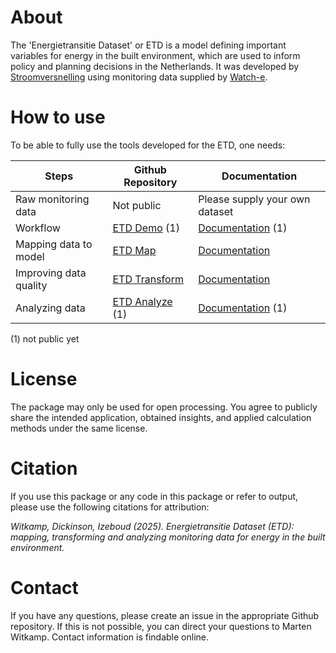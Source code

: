 # About
The 'Energietransitie Dataset' or ETD is a model defining important variables for energy in the built environment, which are used to inform policy and planning decisions in the Netherlands. It was developed by <a href="https://stroomversnelling.nl">Stroomversnelling</a> using monitoring data supplied by <a href="https://watch-e.nl">Watch-e</a>. 

# How to use
To be able to fully use the tools developed for the ETD, one needs:

| **Steps**               | **Github Repository**   | **Documentation**                                           |
| ----------------------- | ----------------------- | ----------------------------------------------------------- |
| Raw monitoring data     | Not public              | Please supply your own dataset                              |
| Workflow                | <a href="https://github.com/Stroomversnelling/etddemo">ETD Demo</a> (1) | <a href="https://stroomversnelling.github.io/etddemo/index.html">Documentation</a> (1) |
| Mapping data to model   | <a href="https://github.com/Stroomversnelling/etdmap">ETD Map</a>   | <a href="https://stroomversnelling.github.io/etdmap/index.html">Documentation</a> |
| Improving data quality  | <a href="https://github.com/Stroomversnelling/etdtransform">ETD Transform</a>   | <a href="https://stroomversnelling.github.io/etdtransform/index.html">Documentation</a> |
| Analyzing data          | <a href="https://github.com/Stroomversnelling/etdanalyze">ETD Analyze</a> (1) | <a href="https://stroomversnelling.github.io/etdanalyze/index.html">Documentation</a> (1) |

(1) not public yet

# License

The package may only be used for open processing. You agree to publicly share the intended application, obtained insights, and applied calculation methods under the same license.

# Citation

If you use this package or any code in this package or refer to output, please use the following citations for attribution:

_Witkamp, Dickinson, Izeboud (2025). Energietransitie Dataset (ETD): mapping, transforming and analyzing monitoring data for energy in the built environment._

# Contact

If you have any questions, please create an issue in the appropriate Github repository. If this is not possible, you can direct your questions to Marten Witkamp. Contact information is findable online.
